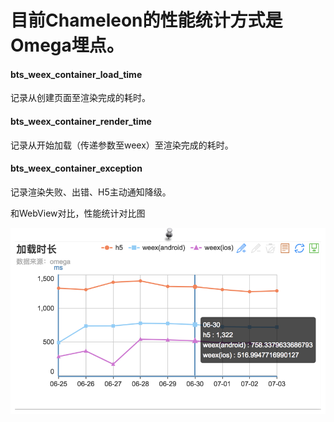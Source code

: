 # 目前Chameleon的性能统计方式是Omega埋点。

#### bts_weex_container_load_time
记录从创建页面至渲染完成的耗时。
#### bts_weex_container_render_time
记录从开始加载（传递参数至weex）至渲染完成的耗时。
#### bts_weex_container_exception
记录渲染失败、出错、H5主动通知降级。

和WebView对比，性能统计对比图

![Alt text](../assets/performance.png)


